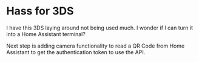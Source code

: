 # Hass for 3DS

I have this 3DS laying around not being used much. I wonder if I can turn it into a Home Assistant terminal?

Next step is adding camera functionality to read a QR Code from Home Assistant to get the authentication token to use the API.
